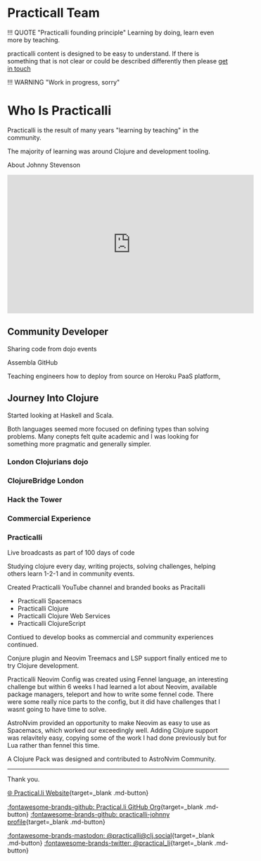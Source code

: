 # Practicall Team

!!! QUOTE "Practicalli founding principle"
    Learning by doing, learn even more by teaching.

practicalli content is designed to be easy to understand.  If there is something that is not clear or could be described differently then please [get in touch](contributing.md)

!!! WARNING "Work in progress, sorry"


# Who Is Practicalli

Practicalli is the result of many years "learning by teaching" in the community.

The majority of learning was around Clojure and development tooling.

About Johnny Stevenson

<p style="text-align:center">
  <iframe width="560" height="315" src="https://www.youtube.com/embed/k4k0ZbpeSSI" title="YouTube video player" frameborder="0" allow="accelerometer; autoplay; clipboard-write; encrypted-media; gyroscope; picture-in-picture" allowfullscreen></iframe>
</p>



## Community Developer

Sharing code from dojo events

Assembla
GitHub

Teaching engineers how to deploy from source on Heroku PaaS platform,



## Journey Into Clojure

Started looking at Haskell and Scala.

Both languages seemed more focused on defining types than solving problems.  Many conepts felt quite academic and I was looking for something more pragmatic and generally simpler.


### London Clojurians dojo





### ClojureBridge London



### Hack the Tower



### Commercial Experience



### Practicalli

Live broadcasts as part of 100 days of code

Studying clojure every day, writing projects, solving challenges, helping others learn 1-2-1 and in community events.

Created Practicalli YouTube channel and branded books as Pracitalli

- Practicalli Spacemacs
- Practicalli Clojure
- Practicalli Clojure Web Services
- Practicalli ClojureScript


Contiued to develop books as commercial and community experiences continued.


Conjure plugin and Neovim Treemacs and LSP support finally enticed me to try Clojure development.

Practicalli Neovim Config was created using Fennel language, an interesting challenge but within 6 weeks I had learned a lot about Neovim, available package managers, teleport and how to write some fennel code.  There were some really nice parts to the config, but it did have challenges that I wasnt going to have time to solve.

AstroNvim provided an opportunity to make Neovim as easy to use as Spacemacs, which worked our exceedingly well.  Adding Clojure support was relavitely easy, copying some of the work I had done previously but for Lua rather than fennel this time.

A Clojure Pack was designed and contributed to AstroNvim Community.



---
Thank you.

[:globe_with_meridians: Practical.li Website](https://practical.li){target=_blank .md-button}

[:fontawesome-brands-github: Practical.li GitHub Org](https://github.com/practicalli){target=_blank .md-button}
[:fontawesome-brands-github: practicalli-johnny profile](https://github.com/practicalli-johnny){target=_blank .md-button}

[:fontawesome-brands-mastodon: @practicalli@clj.social](https://clj.social/@practicalli){target=_blank .md-button}
[:fontawesome-brands-twitter: @practical_li](https://twitter.com/practcial_li){target=_blank .md-button}
